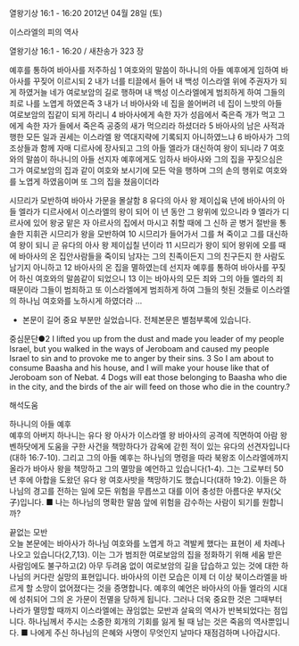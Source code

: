 열왕기상 16:1 - 16:20 
2012년 04월 28일 (토)

이스라엘의 피의 역사



열왕기상 16:1 - 16:20 / 새찬송가 323 장


예후를 통하여 바아사를 저주하심
1 여호와의 말씀이 하나니의 아들 예후에게 임하여 바아사를 꾸짖어 이르시되 2 내가 너를 티끌에서 들어 내 백성 이스라엘 위에 주권자가 되게 하였거늘 네가 여로보암의 길로 행하며 내 백성 이스라엘에게 범죄하게 하여 그들의 죄로 나를 노엽게 하였은즉 3 내가 너 바아사와 네 집을 쓸어버려 네 집이 느밧의 아들 여로보암의 집같이 되게 하리니 4 바아사에게 속한 자가 성읍에서 죽은즉 개가 먹고 그에게 속한 자가 들에서 죽은즉 공중의 새가 먹으리라 하셨더라 5 바아사의 남은 사적과 행한 모든 일과 권세는 이스라엘 왕 역대지략에 기록되지 아니하였느냐 6 바아사가 그의 조상들과 함께 자매 디르사에 장사되고 그의 아들 엘라가 대신하여 왕이 되니라 7 여호와의 말씀이 하나니의 아들 선지자 예후에게도 임하사 바아사와 그의 집을 꾸짖으심은 그가 여로보암의 집과 같이 여호와 보시기에 모든 악을 행하며 그의 손의 행위로 여호와를 노엽게 하였음이며 또 그의 집을 쳤음이더라

시므리가 모반하여 바아사 가문을 몰살함
8 유다의 아사 왕 제이십육 년에 바아사의 아들 엘라가 디르사에서 이스라엘의 왕이 되어 이 년 동안 그 왕위에 있으니라 9 엘라가 디르사에 있어 왕궁 맡은 자 아르사의 집에서 마시고 취할 때에 그 신하 곧 병거 절반을 통솔한 지휘관 시므리가 왕을 모반하여 10 시므리가 들어가서 그를 쳐 죽이고 그를 대신하여 왕이 되니 곧 유다의 아사 왕 제이십칠 년이라 11 시므리가 왕이 되어 왕위에 오를 때에 바아사의 온 집안사람들을 죽이되 남자는 그의 친족이든지 그의 친구든지 한 사람도 남기지 아니하고 12 바아사의 온 집을 멸하였는데 선지자 예후를 통하여 바아사를 꾸짖어 하신 여호와의 말씀같이 되었으니 13 이는 바아사의 모든 죄와 그의 아들 엘라의 죄 때문이라 그들이 범죄하고 또 이스라엘에게 범죄하게 하여 그들의 헛된 것들로 이스라엘의 하나님 여호와를 노하시게 하였더라 …
* 본문이 길어 중요 부분만 실었습니다. 전체본문은 별첨부록에 있습니다.

중심문단●2 I lifted you up from the dust and made you leader of my people Israel, but you walked in the ways of Jeroboam and caused my people Israel to sin and to provoke me to anger by their sins. 3 So I am about to consume Baasha and his house, and I will make your house like that of Jeroboam son of Nebat. 4 Dogs will eat those belonging to Baasha who die in the city, and the birds of the air will feed on those who die in the country.?

해석도움





하나니의 아들 예후  
예후의 아버지 하나니는 유다 왕 아사가 이스라엘 왕 바아사의 공격에 직면하여 아람 왕 벤하닷에게 도움을 구한 사건을 책망하다가 감옥에 갇힌 적이 있는 유다의 선견자입니다(대하 16:7-10). 그리고 그의 아들 예후는 하나님의 명령을 따라 북왕조 이스라엘에까지 올라가 바아사 왕을 책망하고 그의 멸망을 예언하고 있습니다(1-4). 그는 그로부터 50년 후에 아합을 도왔던 유다 왕 여호사밧을 책망하기도 했습니다(대하 19:2). 이들은 하나님의 경고를 전하는 일에 모든 위험을 무릅쓰고 대를 이어 충성한 아름다운 부자(父子)입니다.
■ 나는 하나님의 명확한 말씀 앞에 위험을 감수하는 사람이 되기를 원합니까?

끝없는 모반  
오늘 본문에는 바아사가 하나님 여호와를 노엽게 하고 격발케 했다는 표현이 세 차례나 나오고 있습니다(2,7,13). 이는 그가 범죄한 여로보암의 집을 정화하기 위해 세움 받은 사람임에도 불구하고(2) 아무 두려움 없이 여로보암의 길을 답습하고 있는 것에 대한 하나님의 커다란 실망의 표현입니다. 바아사의 이런 모습은 이제 더 이상 북이스라엘을 바르게 할 소망이 없어졌다는 것을 증명합니다. 예후의 예언은 바아사의 아들 엘라의 시대에 성취되어 그의 온 가문이 전멸을 당하게 됩니다. 그러나 더욱 중요한 것은 그때부터 나라가 멸망할 때까지 이스라엘에는 끊임없는 모반과 살육의 역사가 반복되었다는 점입니다. 하나님께서 주시는 소중한 회개의 기회를 잃게 될 때 남는 것은 죽음의 역사뿐입니다.
■ 나에게 주신 하나님의 은혜와 사명이 무엇인지 날마다 재점검하며 나아갑시다.
